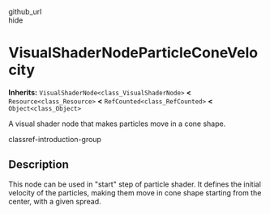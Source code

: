 github\_url  
hide

# VisualShaderNodeParticleConeVelocity

**Inherits:** `VisualShaderNode<class_VisualShaderNode>` **&lt;**
`Resource<class_Resource>` **&lt;** `RefCounted<class_RefCounted>`
**&lt;** `Object<class_Object>`

A visual shader node that makes particles move in a cone shape.

classref-introduction-group

## Description

This node can be used in "start" step of particle shader. It defines the
initial velocity of the particles, making them move in cone shape
starting from the center, with a given spread.
